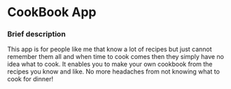 # CookBook App

### Brief description
This app is for people like me that know a lot of recipes but just cannot remember them all and when time to cook comes then they simply have no idea what to cook. It enables you to make your own cookbook from the recipes you know and like. No more headaches from not knowing what to cook for dinner!
